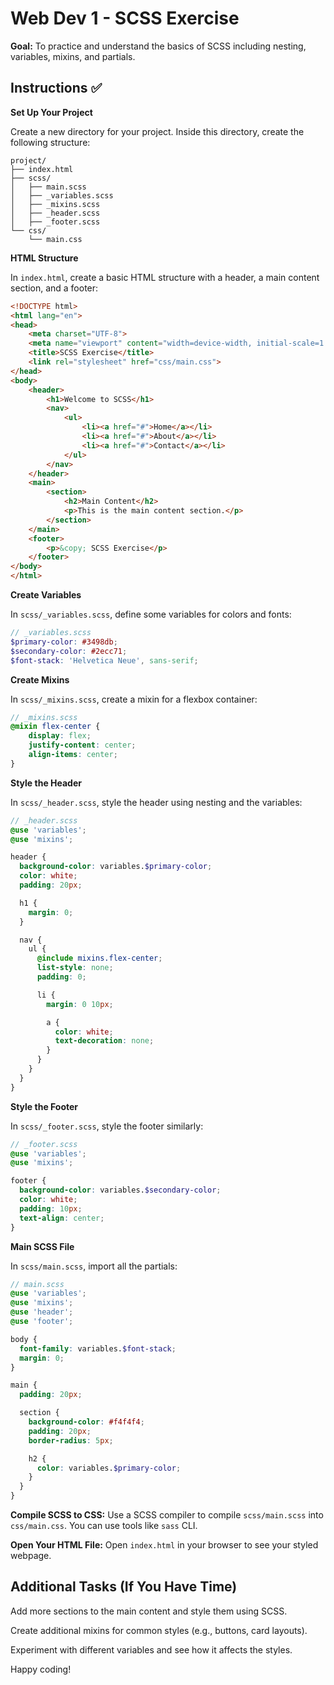 # Web Dev 1 - SCSS Exercise

**Goal:** To practice and understand the basics of SCSS including nesting, variables, mixins, and partials.

## Instructions ✅

**Set Up Your Project**

Create a new directory for your project.
Inside this directory, create the following structure:

```
project/
├── index.html
├── scss/
│   ├── main.scss
│   ├── _variables.scss
│   ├── _mixins.scss
│   ├── _header.scss
│   ├── _footer.scss
└── css/
    └── main.css
```

**HTML Structure**

In `index.html`, create a basic HTML structure with a header, a main content section, and a footer:

```html
<!DOCTYPE html>
<html lang="en">
<head>
    <meta charset="UTF-8">
    <meta name="viewport" content="width=device-width, initial-scale=1.0">
    <title>SCSS Exercise</title>
    <link rel="stylesheet" href="css/main.css">
</head>
<body>
    <header>
        <h1>Welcome to SCSS</h1>
        <nav>
            <ul>
                <li><a href="#">Home</a></li>
                <li><a href="#">About</a></li>
                <li><a href="#">Contact</a></li>
            </ul>
        </nav>
    </header>
    <main>
        <section>
            <h2>Main Content</h2>
            <p>This is the main content section.</p>
        </section>
    </main>
    <footer>
        <p>&copy; SCSS Exercise</p>
    </footer>
</body>
</html>
```

**Create Variables**

In `scss/_variables.scss`, define some variables for colors and fonts:

```scss
// _variables.scss
$primary-color: #3498db;
$secondary-color: #2ecc71;
$font-stack: 'Helvetica Neue', sans-serif;
```

**Create Mixins**

In `scss/_mixins.scss`, create a mixin for a flexbox container:

```scss
// _mixins.scss
@mixin flex-center {
    display: flex;
    justify-content: center;
    align-items: center;
}
```

**Style the Header**

In `scss/_header.scss`, style the header using nesting and the variables:

```scss
// _header.scss
@use 'variables';
@use 'mixins';

header {
  background-color: variables.$primary-color;
  color: white;
  padding: 20px;

  h1 {
    margin: 0;
  }

  nav {
    ul {
      @include mixins.flex-center;
      list-style: none;
      padding: 0;

      li {
        margin: 0 10px;

        a {
          color: white;
          text-decoration: none;
        }
      }
    }
  }
}
```

**Style the Footer**

In `scss/_footer.scss`, style the footer similarly:

```scss
// _footer.scss
@use 'variables';
@use 'mixins';

footer {
  background-color: variables.$secondary-color;
  color: white;
  padding: 10px;
  text-align: center;
}
```

**Main SCSS File**

In `scss/main.scss`, import all the partials:

```scss
// main.scss
@use 'variables';
@use 'mixins';
@use 'header';
@use 'footer';

body {
  font-family: variables.$font-stack;
  margin: 0;
}

main {
  padding: 20px;

  section {
    background-color: #f4f4f4;
    padding: 20px;
    border-radius: 5px;

    h2 {
      color: variables.$primary-color;
    }
  }
}
```

**Compile SCSS to CSS:** Use a SCSS compiler to compile `scss/main.scss` into `css/main.css`. You can use tools like `sass` CLI.

**Open Your HTML File:** Open `index.html` in your browser to see your styled webpage.

## Additional Tasks (If You Have Time)

Add more sections to the main content and style them using SCSS.

Create additional mixins for common styles (e.g., buttons, card layouts).

Experiment with different variables and see how it affects the styles.

Happy coding!
